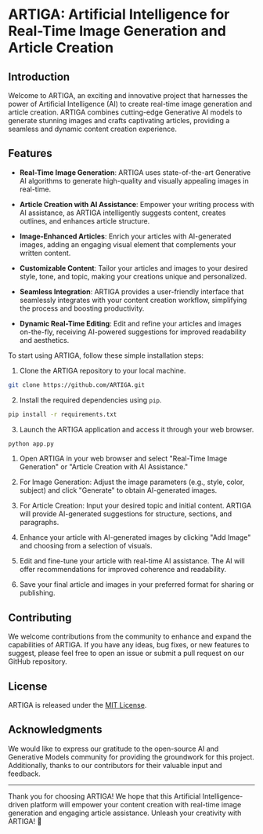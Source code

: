 # ARTIGA: Artificial Intelligence for Real-Time Image Generation and Article Creation

<!-- ![ARTIGA Logo](artiga_logo.png) -->

## Introduction

Welcome to ARTIGA, an exciting and innovative project that harnesses the power of Artificial Intelligence (AI) to create real-time image generation and article creation. ARTIGA combines cutting-edge Generative AI models to generate stunning images and crafts captivating articles, providing a seamless and dynamic content creation experience.

## Features

- **Real-Time Image Generation**: ARTIGA uses state-of-the-art Generative AI algorithms to generate high-quality and visually appealing images in real-time.

- **Article Creation with AI Assistance**: Empower your writing process with AI assistance, as ARTIGA intelligently suggests content, creates outlines, and enhances article structure.

- **Image-Enhanced Articles**: Enrich your articles with AI-generated images, adding an engaging visual element that complements your written content.

- **Customizable Content**: Tailor your articles and images to your desired style, tone, and topic, making your creations unique and personalized.

- **Seamless Integration**: ARTIGA provides a user-friendly interface that seamlessly integrates with your content creation workflow, simplifying the process and boosting productivity.

- **Dynamic Real-Time Editing**: Edit and refine your articles and images on-the-fly, receiving AI-powered suggestions for improved readability and aesthetics.

<!-- ## Installation -->

To start using ARTIGA, follow these simple installation steps:

1. Clone the ARTIGA repository to your local machine.

```bash
git clone https://github.com/ARTIGA.git
```

2. Install the required dependencies using `pip`.

```bash
pip install -r requirements.txt
```

3. Launch the ARTIGA application and access it through your web browser.

```bash
python app.py
```

<!-- ## How to Use ARTIGA -->

1. Open ARTIGA in your web browser and select "Real-Time Image Generation" or "Article Creation with AI Assistance."

2. For Image Generation: Adjust the image parameters (e.g., style, color, subject) and click "Generate" to obtain AI-generated images.

3. For Article Creation: Input your desired topic and initial content. ARTIGA will provide AI-generated suggestions for structure, sections, and paragraphs.

4. Enhance your article with AI-generated images by clicking "Add Image" and choosing from a selection of visuals.

5. Edit and fine-tune your article with real-time AI assistance. The AI will offer recommendations for improved coherence and readability.

6. Save your final article and images in your preferred format for sharing or publishing.

## Contributing

We welcome contributions from the community to enhance and expand the capabilities of ARTIGA. If you have any ideas, bug fixes, or new features to suggest, please feel free to open an issue or submit a pull request on our GitHub repository.

## License

ARTIGA is released under the [MIT License](LICENSE).

## Acknowledgments

We would like to express our gratitude to the open-source AI and Generative Models community for providing the groundwork for this project. Additionally, thanks to our contributors for their valuable input and feedback.

---

Thank you for choosing ARTIGA! We hope that this Artificial Intelligence-driven platform will empower your content creation with real-time image generation and engaging article assistance. Unleash your creativity with ARTIGA! 🚀